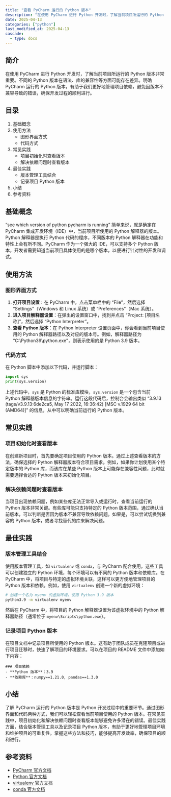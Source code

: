 ```yaml
---
title: "查看 PyCharm 运行的 Python 版本"
description: "在使用 PyCharm 进行 Python 开发时，了解当前项目所运行的 Python 版本非常重要。不同的 Python 版本在语法、库的兼容性等方面可能存在差异。明确 PyCharm 运行的 Python 版本，有助于我们更好地管理项目依赖，避免因版本不兼容导致的错误，确保开发过程的顺利进行。"
date: 2025-04-13
categories: ["python"]
last_modified_at: 2025-04-13
cascade:
  - type: docs
---
```



## 简介
在使用 PyCharm 进行 Python 开发时，了解当前项目所运行的 Python 版本非常重要。不同的 Python 版本在语法、库的兼容性等方面可能存在差异。明确 PyCharm 运行的 Python 版本，有助于我们更好地管理项目依赖，避免因版本不兼容导致的错误，确保开发过程的顺利进行。

<!-- more -->
## 目录
1. 基础概念
2. 使用方法
    - 图形界面方式
    - 代码方式
3. 常见实践
    - 项目初始化时查看版本
    - 解决依赖问题时查看版本
4. 最佳实践
    - 版本管理工具结合
    - 记录项目 Python 版本
5. 小结
6. 参考资料

## 基础概念
“see which version of python pycharm is running” 简单来说，就是确定在 PyCharm 集成开发环境（IDE）中，当前项目所使用的 Python 解释器的版本。Python 解释器是执行 Python 代码的程序，不同版本的 Python 解释器在功能和特性上会有所不同。PyCharm 作为一个强大的 IDE，可以支持多个 Python 版本，开发者需要知道当前项目具体使用的是哪个版本，以便进行针对性的开发和调试。

## 使用方法

### 图形界面方式
1. **打开项目设置**：在 PyCharm 中，点击菜单栏中的 “File”，然后选择 “Settings”（Windows 和 Linux 系统）或 “Preferences”（Mac 系统）。
2. **进入项目解释器设置**：在弹出的设置窗口中，找到并点击 “Project: [项目名称]”，然后选择 “Python Interpreter”。
3. **查看 Python 版本**：在 Python Interpreter 设置页面中，你会看到当前项目使用的 Python 解释器路径以及对应的版本号。例如，解释器路径为 “C:\Python39\python.exe”，则表示使用的是 Python 3.9 版本。

### 代码方式
在 Python 脚本中添加以下代码，并运行脚本：
```python
import sys
print(sys.version)
```
上述代码中，`sys` 是 Python 的标准库模块，`sys.version` 是一个包含当前 Python 解释器版本信息的字符串。运行这段代码后，控制台会输出类似 “3.9.13 (tags/v3.9.13:6de2ca5, May 17 2022, 16:36:42) [MSC v.1929 64 bit (AMD64)]” 的信息，从中可以明确当前运行的 Python 版本。

## 常见实践

### 项目初始化时查看版本
在创建新项目时，首先要确定项目使用的 Python 版本。通过上述查看版本的方法，确保选择的 Python 解释器版本符合项目需求。例如，如果你计划使用某个特定版本的 Python 库，而该库在某些 Python 版本上可能存在兼容性问题，此时就需要选择合适的 Python 版本来初始化项目。

### 解决依赖问题时查看版本
当项目出现依赖问题，例如某些库无法正常导入或运行时，查看当前运行的 Python 版本非常关键。有些库可能只支持特定的 Python 版本范围，通过确认当前版本，可以判断是否因为版本不兼容导致依赖问题。如果是，可以尝试切换到兼容的 Python 版本，或者寻找替代的库来解决问题。

## 最佳实践

### 版本管理工具结合
使用版本管理工具，如 `virtualenv` 或 `conda`，与 PyCharm 配合使用。这些工具可以创建独立的 Python 环境，每个环境可以有不同的 Python 版本和依赖库。在 PyCharm 中，将项目与特定的虚拟环境关联，这样可以更方便地管理项目的 Python 版本和依赖。例如，使用 `virtualenv` 创建一个新的虚拟环境：
```bash
# 创建一个名为 myenv 的虚拟环境，使用 Python 3.9 版本
python3.9 -m virtualenv myenv
```
然后在 PyCharm 中，将项目的 Python 解释器设置为该虚拟环境中的 Python 解释器路径（通常位于 `myenv\Scripts\python.exe`）。

### 记录项目 Python 版本
在项目文档中记录项目所使用的 Python 版本。这有助于团队成员在克隆项目或进行项目迁移时，快速了解项目的环境要求。可以在项目的 README 文件中添加如下内容：
```
### 项目依赖
- **Python 版本**：3.9
- **依赖库**：numpy==1.21.0, pandas==1.3.0
```

## 小结
了解 PyCharm 运行的 Python 版本是 Python 开发过程中的重要环节。通过图形界面和代码两种方式，我们可以轻松查看当前项目使用的 Python 版本。在常见实践中，项目初始化和解决依赖问题时查看版本能够避免许多潜在的错误。最佳实践方面，结合版本管理工具以及记录项目 Python 版本，有助于更好地管理项目环境和维护项目的可重复性。掌握这些方法和技巧，能够提高开发效率，确保项目的顺利进行。

## 参考资料
- [PyCharm 官方文档](https://www.jetbrains.com/pycharm/docs/)
- [Python 官方文档](https://docs.python.org/zh-cn/)
- [virtualenv 官方文档](https://virtualenv.pypa.io/en/latest/)
- [conda 官方文档](https://docs.conda.io/en/latest/)